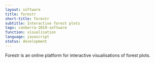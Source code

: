 ```yaml
---
layout: software
title: forestr
short-title: forestr
subtitle: Interactive forest plots
tags: canberra-2019-software
function: visualisation
language: javascript
status: development
---
```

Forestr is an online platform for interactive visualisations of forest plots.